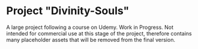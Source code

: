# Project "Divinity-Souls"
A large project following a course on Udemy. Work in Progress. Not intended for commercial use at this stage of the project,
therefore contains many placeholder assets that will be removed from the final version.
